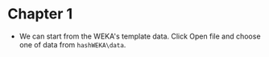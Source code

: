 # Chapter 1

* We can start from the WEKA's template data. Click Open file and choose one of data from ```hashWEKA\data```.

